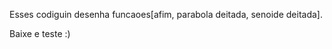 Esses codiguin desenha funcaoes[afim, parabola deitada, senoide deitada].

Baixe e teste :)

































































